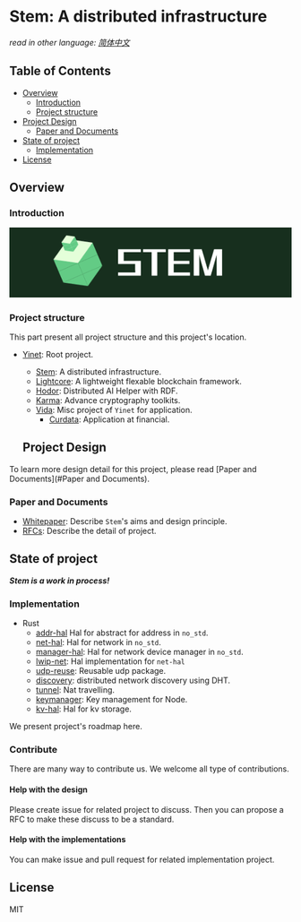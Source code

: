# Stem: A distributed infrastructure

*read in other language: [简体中文](zh/README.md)*

## Table of Contents

- [Overview](#Overview)
  - [Introduction](#introduction)
  - [Project structure](#project-structure)
- [Project Design](#project-design)
  - [Paper and Documents](#paper-and-documents)
- [State of project](#state-of-project)
  - [Implementation](#Implementation)
- [License](#License)

## Overview

### Introduction

![](img/stem.png)

### Project structure

This part present all project structure and this project's location.

- [Yinet](https://github.com/Yinet-project/Yinet): Root project.
  - [Stem](https://github.com/Yinet-project/Stem): A distributed infrastructure.
  - [Lightcore](https://github.com/Yinet-project/Lightcore): A lightweight flexable blockchain framework.
  - [Hodor](https://github.com/Yinet-project/Hodor): Distributed AI Helper with RDF.
  - [Karma](https://github.com/Yinet-project/Karma): Advance cryptography toolkits.
  - [Vida](https://github.com/Yinet-project/Stem): Misc project of `Yinet` for application.
    - [Curdata](): Application at financial.

  ## Project Design

To learn more design detail for this project, please read [Paper and Documents](#Paper and Documents). 

### Paper and Documents

- [Whitepaper](en/whitepaper.md): Describe `Stem`'s aims and design principle.
- [RFCs](en/rfcs/index.md): Describe the detail of project.

## State of project

***Stem is a work in process!***

### Implementation

- Rust
  - [addr-hal](#) Hal for abstract for address in `no_std`.
  - [net-hal](#): Hal for network in `no_std`.
  - [manager-hal](#): Hal for network device manager in `no_std`.
  - [lwip-net](#): Hal implementation for `net-hal`
  - [udp-reuse](#): Reusable udp package.
  - [discovery](#): distributed network discovery using DHT.
  - [tunnel](#): Nat travelling.
  - [keymanager](#): Key management for Node.
  - [kv-hal](#): Hal for kv storage.

We present project's roadmap here.

### Contribute

There are many way to contribute us. We welcome all type of contributions.

#### Help with the design

Please create issue for related project to discuss. Then you can propose a RFC to make these discuss to be a standard.

#### Help with the implementations

You can make issue and pull request for related implementation project.

## License

MIT

